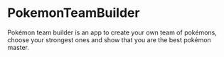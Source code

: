 # PokemonTeamBuilder
Pokémon team builder is an app to create your own team of pokémons, choose your strongest ones and show that you are the best pokémon master.
